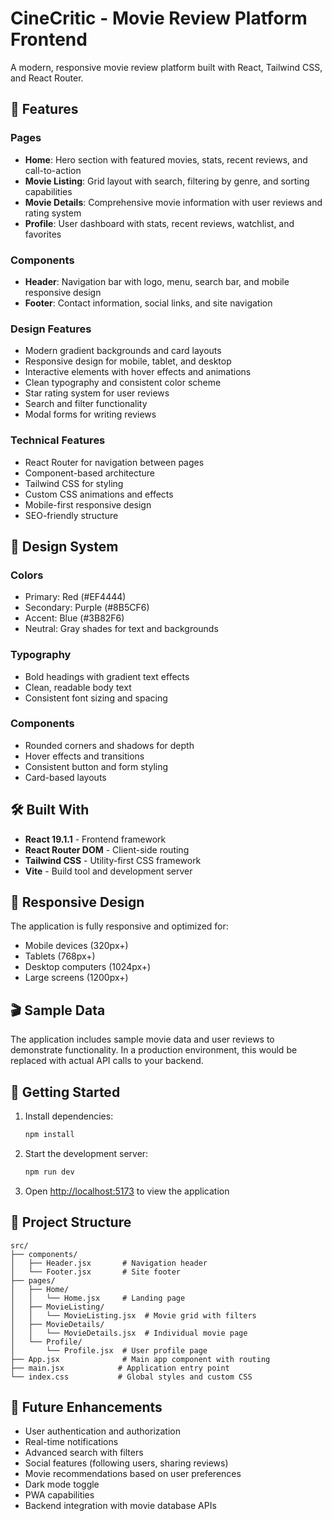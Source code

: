 # CineCritic - Movie Review Platform Frontend

A modern, responsive movie review platform built with React, Tailwind CSS, and React Router.

## 🚀 Features

### Pages
- **Home**: Hero section with featured movies, stats, recent reviews, and call-to-action
- **Movie Listing**: Grid layout with search, filtering by genre, and sorting capabilities
- **Movie Details**: Comprehensive movie information with user reviews and rating system
- **Profile**: User dashboard with stats, recent reviews, watchlist, and favorites

### Components
- **Header**: Navigation bar with logo, menu, search bar, and mobile responsive design
- **Footer**: Contact information, social links, and site navigation

### Design Features
- Modern gradient backgrounds and card layouts
- Responsive design for mobile, tablet, and desktop
- Interactive elements with hover effects and animations
- Clean typography and consistent color scheme
- Star rating system for user reviews
- Search and filter functionality
- Modal forms for writing reviews

### Technical Features
- React Router for navigation between pages
- Component-based architecture
- Tailwind CSS for styling
- Custom CSS animations and effects
- Mobile-first responsive design
- SEO-friendly structure

## 🎨 Design System

### Colors
- Primary: Red (#EF4444)
- Secondary: Purple (#8B5CF6)
- Accent: Blue (#3B82F6)
- Neutral: Gray shades for text and backgrounds

### Typography
- Bold headings with gradient text effects
- Clean, readable body text
- Consistent font sizing and spacing

### Components
- Rounded corners and shadows for depth
- Hover effects and transitions
- Consistent button and form styling
- Card-based layouts

## 🛠️ Built With

- **React 19.1.1** - Frontend framework
- **React Router DOM** - Client-side routing
- **Tailwind CSS** - Utility-first CSS framework
- **Vite** - Build tool and development server

## 📱 Responsive Design

The application is fully responsive and optimized for:
- Mobile devices (320px+)
- Tablets (768px+)
- Desktop computers (1024px+)
- Large screens (1200px+)

## 🎬 Sample Data

The application includes sample movie data and user reviews to demonstrate functionality. In a production environment, this would be replaced with actual API calls to your backend.

## 🚀 Getting Started

1. Install dependencies:
   ```bash
   npm install
   ```

2. Start the development server:
   ```bash
   npm run dev
   ```

3. Open [http://localhost:5173](http://localhost:5173) to view the application

## 📂 Project Structure

```
src/
├── components/
│   ├── Header.jsx       # Navigation header
│   └── Footer.jsx       # Site footer
├── pages/
│   ├── Home/
│   │   └── Home.jsx     # Landing page
│   ├── MovieListing/
│   │   └── MovieListing.jsx  # Movie grid with filters
│   ├── MovieDetails/
│   │   └── MovieDetails.jsx  # Individual movie page
│   └── Profile/
│       └── Profile.jsx  # User profile page
├── App.jsx              # Main app component with routing
├── main.jsx            # Application entry point
└── index.css           # Global styles and custom CSS
```

## 🔮 Future Enhancements

- User authentication and authorization
- Real-time notifications
- Advanced search with filters
- Social features (following users, sharing reviews)
- Movie recommendations based on user preferences
- Dark mode toggle
- PWA capabilities
- Backend integration with movie database APIs